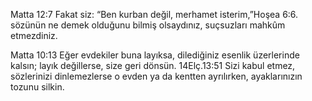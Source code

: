  Matta 12:7 Fakat siz: “Ben kurban değil, merhamet isterim,”Hoşea 6:6. sözünün ne demek olduğunu bilmiş olsaydınız, suçsuzları mahkûm etmezdiniz.

 Matta 10:13 Eğer evdekiler buna layıksa, dilediğiniz esenlik üzerlerinde kalsın; layık değillerse, size geri dönsün. 14Elç.13:51 Sizi kabul etmez, sözlerinizi dinlemezlerse o evden ya da kentten ayrılırken, ayaklarınızın tozunu silkin.
